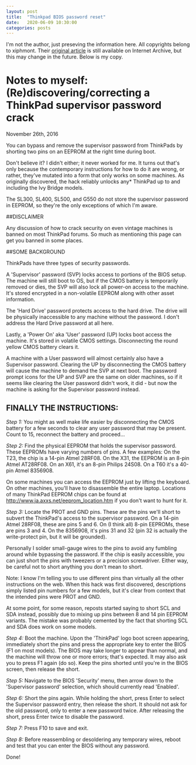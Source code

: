 ```yaml
---
layout: post
title:  "Thinkpad BIOS password reset"
date:   2020-06-09 10:30:00
categories: posts
---
```


I'm not the author, just preseving the information here.
All copyrights belong to xiphmont.
Their [original article](https://web.archive.org/web/20170222202252/https://xiphmont.livejournal.com/70560.html)
is still available on Internet Archive, but this may change in the future. Below is my copy.

# Notes to myself: (Re)discovering/correcting a ThinkPad supervisor password crack
November 26th, 2016

You can bypass and remove the supervisor password from ThinkPads by shorting
two pins on an EEPROM at the right time during boot.

Don't believe it? I didn't either; it never worked for me.
It turns out that's only because the contemporary instructions for how to do it are wrong,
or rather, they've mutated into a form that only works on some machines.
As originally discovered, the hack reliably unlocks any* ThinkPad up to
and including the Ivy Bridge models.

The SL300, SL400, SL500, and G550 do not store the supervisor password in EEPROM,
so they're the only exceptions of which I'm aware.

##DISCLAIMER

Any discussion of how to crack security on even vintage machines is banned on most ThinkPad forums.
So much as mentioning this page can get you banned in some places.

##SOME BACKGROUND

ThinkPads have three types of security passwords.

A 'Supervisor' password (SVP) locks access to portions of the BIOS setup.
The machine will still boot to OS, but if the CMOS battery is temporarily removed or dies,
the SVP will also lock all power-on access to the machine.
It's stored encrypted in a non-volatile EEPROM along with other asset information.

The 'Hard Drive' password protects access to the hard drive.
The drive will be physically inaccessible to any machine without the password.
I don't address the Hard Drive password at all here.

Lastly, a 'Power On' aka 'User' password (UP) locks boot access the machine.
It's stored in volatile CMOS settings. Disconnecting the round yellow CMOS battery clears it.

A machine with a User password will almost certainly also have a Supervisor password.
Clearing the UP by disconnecting the CMOS battery will cause the machine to demand the SVP at next boot.
The password prompt icons for the UP and SVP are the same on older machines,
so if it seems like clearing the User password didn't work, it did - but now the machine is asking for
the Supervisor password instead.

## FINALLY THE INSTRUCTIONS:

*Step 1:* You might as well make life easier by disconnecting the CMOS battery for a few seconds
to clear any user password that may be present. Count to 15, reconnect the battery and proceed...

*Step 2:* Find the physical EEPROM that holds the supervisor password.
These EEPROMs have varying numbers of pins.
A few examples: On the T23, the chip is a 14-pin Atmel 28RF08.
On the X31, the EEPROM is an 8-pin Atmel AT28RF08.
On an X61, it's an 8-pin Philips 24S08.
On a T60 it's a 40-pin Atmel 8356908.

On some machines you can access the EEPROM just by lifting the keyboard.
On other machines, you'll have to disassemble the entire laptop.
Locations of many ThinkPad EEPROM chips can be found at <http://www.ja.axxs.net/eeprom_location.htm>
if you don't want to hunt for it.

*Step 3:* Locate the PROT and GND pins.
These are the pins we'll short to subvert the ThinkPad's access to the supervisor password.
On a 14-pin Atmel 28RF08, these are pins 5 and 6. On (I think all) 8-pin EEPROMs, these are pins 3 and 4.
On the 8356908, it's pins 31 and 32 (pin 32 is actually the write-protect pin, but it will be grounded).

Personally I solder small-gauge wires to the pins to avoid any fumbling around while bypassing the password.
If the chip is easily accessible, you can just short the pins with tweezers or a precision screwdriver.
Either way, be careful not to short anything you don't mean to short.

Note: I know I'm telling you to use different pins than virtually all the other instructions on the web.
When this hack was first discovered, descriptions simply listed pin numbers for a few models,
but it's clear from context that the intended pins were PROT and GND.

At some point, for some reason, reposts started saying to short SCL and SDA instead,
possibly due to mixing up pins between 8 and 14 pin EEPROM variants.
The mistake was probably cemented by the fact that shorting SCL and SDA does work on some models.

*Step 4:* Boot the machine. Upon the 'ThinkPad' logo boot screen appearing,
immediately short the pins and press the appropriate key to enter the BIOS (F1 on most models).
The BIOS may take longer to appear than normal, and the machine will throw one or more errors; that's expected.
It may also ask you to press F1 again (do so). Keep the pins shorted until you're in the BIOS screen,
then release the short.

*Step 5:* Navigate to the BIOS 'Security' menu, then arrow down to the 'Supervisor password' selection,
which should currently read 'Enabled'.

*Step 6:* Short the pins again. While holding the short, press Enter to select the Supervisor password entry,
then release the short. It should not ask for the old password, only to enter a new password twice.
After releasing the short, press Enter twice to disable the password.

*Step 7:* Press F10 to save and exit.

*Step 8:* Before reassembling or desoldering any temporary wires, reboot and test that you can enter the BIOS
without any password.

Done!
